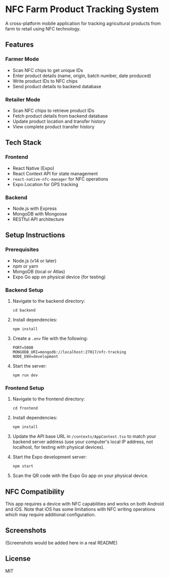 # NFC Farm Product Tracking System

A cross-platform mobile application for tracking agricultural products from farm to retail using NFC technology.

## Features

### Farmer Mode
- Scan NFC chips to get unique IDs
- Enter product details (name, origin, batch number, date produced)
- Write product IDs to NFC chips
- Send product details to backend database

### Retailer Mode
- Scan NFC chips to retrieve product IDs
- Fetch product details from backend database
- Update product location and transfer history
- View complete product transfer history

## Tech Stack

### Frontend
- React Native (Expo)
- React Context API for state management
- `react-native-nfc-manager` for NFC operations
- Expo Location for GPS tracking

### Backend
- Node.js with Express
- MongoDB with Mongoose
- RESTful API architecture

## Setup Instructions

### Prerequisites
- Node.js (v14 or later)
- npm or yarn
- MongoDB (local or Atlas)
- Expo Go app on physical device (for testing)

### Backend Setup
1. Navigate to the backend directory:
   ```
   cd backend
   ```

2. Install dependencies:
   ```
   npm install
   ```

3. Create a `.env` file with the following:
   ```
   PORT=5000
   MONGODB_URI=mongodb://localhost:27017/nfc-tracking
   NODE_ENV=development
   ```

4. Start the server:
   ```
   npm run dev
   ```

### Frontend Setup
1. Navigate to the frontend directory:
   ```
   cd frontend
   ```

2. Install dependencies:
   ```
   npm install
   ```

3. Update the API base URL in `/contexts/AppContext.tsx` to match your backend server address (use your computer's local IP address, not localhost, for testing with physical devices).

4. Start the Expo development server:
   ```
   npm start
   ```

5. Scan the QR code with the Expo Go app on your physical device.

## NFC Compatibility

This app requires a device with NFC capabilities and works on both Android and iOS. Note that iOS has some limitations with NFC writing operations which may require additional configuration.

## Screenshots

(Screenshots would be added here in a real README)

## License

MIT 